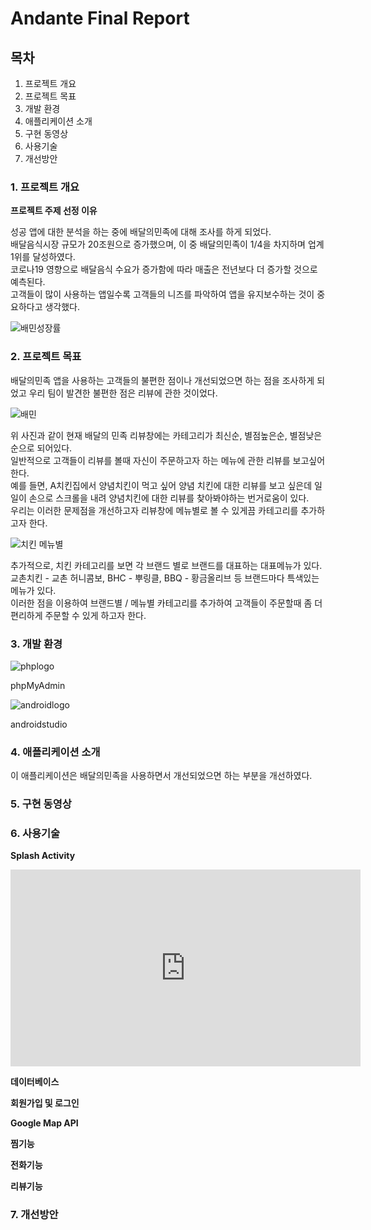 # Andante Final Report
## 목차  
1. 프로젝트 개요  
2. 프로젝트 목표  
3. 개발 환경  
4. 애플리케이션 소개
5. 구현 동영상  
6. 사용기술
7. 개선방안  

### 1. 프로젝트 개요  
**프로젝트 주제 선정 이유**

성공 앱에 대한 분석을 하는 중에 배달의민족에 대해 조사를 하게 되었다.  
배달음식시장 규모가 20조원으로 증가했으며, 이 중 배달의민족이 1/4을 차지하며 업계 1위를 달성하였다.  
코로나19 영향으로 배달음식 수요가 증가함에 따라 매출은 전년보다 더 증가할 것으로 예측된다.  
고객들이 많이 사용하는 앱일수록 고객들의 니즈를 파악하여 앱을 유지보수하는 것이 중요하다고 생각했다.

![배민성장률](https://user-images.githubusercontent.com/62701551/85105330-4cd90500-b245-11ea-92c4-1050d5a1c57c.png)

### 2. 프로젝트 목표

배달의민족 앱을 사용하는 고객들의 불편한 점이나 개선되었으면 하는 점을 조사하게 되었고 우리 팀이 발견한 불편한 점은 리뷰에 관한 것이었다.

![배민](https://user-images.githubusercontent.com/62701551/85108303-6e88bb00-b24a-11ea-8ca1-b3781d0d47bf.png)

위 사진과 같이 현재 배달의 민족 리뷰창에는 카테고리가 최신순, 별점높은순, 별점낮은순으로 되어있다.  
일반적으로 고객들이 리뷰를 볼때 자신이 주문하고자 하는 메뉴에 관한 리뷰를 보고싶어한다.  
예를 들면, A치킨집에서 양념치킨이 먹고 싶어 양념 치킨에 대한 리뷰를 보고 싶은데 일일이 손으로 스크롤을 내려 양념치킨에 대한 리뷰를 찾아봐야하는 번거로움이 있다.  
우리는 이러한 문제점을 개선하고자 리뷰창에 메뉴별로 볼 수 있게끔 카테고리를 추가하고자 한다.  

![치킨 메뉴별](https://user-images.githubusercontent.com/62701551/85109519-6d588d80-b24c-11ea-8237-6e49b3268101.png)

추가적으로, 치킨 카테고리를 보면 각 브랜드 별로 브랜드를 대표하는 대표메뉴가 있다.  
교촌치킨 - 교촌 허니콤보, BHC - 뿌링클, BBQ - 황금올리브 등 브랜드마다 특색있는 메뉴가 있다.  
이러한 점을 이용하여 브랜드별 / 메뉴별 카테고리를 추가하여 고객들이 주문할때 좀 더 편리하게 주문할 수 있게 하고자 한다.  

### 3. 개발 환경

![phplogo](https://user-images.githubusercontent.com/62701551/85113128-c37bff80-b251-11ea-9bbf-78147e9a5830.png) 

phpMyAdmin  

![androidlogo](https://user-images.githubusercontent.com/62701551/85113140-c676f000-b251-11ea-8863-d20db586a409.png)  

androidstudio  

### 4. 애플리케이션 소개  
이 애플리케이션은 배달의민족을 사용하면서 개선되었으면 하는 부분을 개선하였다. 



### 5. 구현 동영상

### 6. 사용기술

**Splash Activity**  
<iframe width="560" height="315" src=https://www.youtube.com/watch?v=NvPZMBDKh7Y frameborder="0" allowfullscreen></iframe>

**데이터베이스**  

**회원가입 및 로그인**  

**Google Map API**  

**찜기능**

**전화기능**

**리뷰기능**

### 7. 개선방안  
